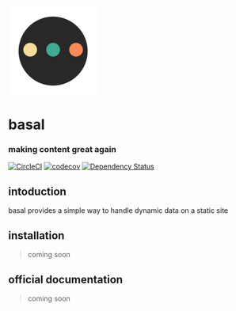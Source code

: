 ![](public/images/icons/apple-touch-icon.png)
# basal
### making content great again
[![CircleCI](https://circleci.com/gh/acidjazz/basal.svg?style=svg)](https://circleci.com/gh/acidjazz/basal)
[![codecov](https://codecov.io/gh/acidjazz/basal/branch/master/graph/badge.svg)](https://codecov.io/gh/acidjazz/basal)
[![Dependency Status](https://www.gemnasium.com/badges/github.com/acidjazz/basal.svg)](https://www.gemnasium.com/github.com/acidjazz/basal)


## intoduction

basal provides a simple way to handle dynamic data on a static site

## installation

> coming soon

## official documentation

> coming soon


